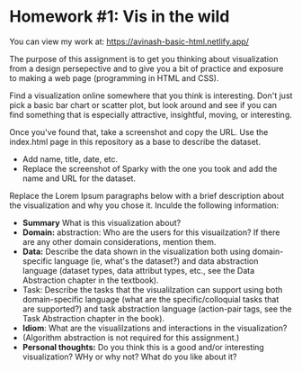 # Homework #1: Vis in the wild
You can view my work at: https://avinash-basic-html.netlify.app/

The purpose of this assignment is to get you thinking about visualization from a design persepective and to give you a bit of practice and exposure to making a web page (programming in HTML and CSS).

Find a visualization online somewhere that you think is interesting. Don't just pick a basic bar chart or scatter plot, but look around and see if you can find something that is especially attractive, insightful, moving, or interesting.

Once you've found that, take a screenshot and copy the URL. Use the index.html page in this repository as a base to describe the dataset.

- Add name, title, date, etc.
- Replace the screenshot of Sparky with the one you took and add the name and URL for the dataset.

Replace the Lorem Ipsum paragraphs below with a brief description about the visualization and why you chose it. Inculde the following information:

- **Summary** What is this visualization about?
- **Domain:** abstraction: Who are the users for this visuailzation? If there are any other domain considerations, mention them.
- **Data:** Describe the data shown in the visualization both using domain-specific language (ie, what's the dataset?) and data abstraction language (dataset types, data attribut types, etc., see the Data Abstraction chapter in the textbook).
- Task: Describe the tasks that the visualilzation can support using both domain-specific language (what are the specific/colloquial tasks that are supported?) and task abstraction language (action-pair tags, see the Task Abstraction chapter in the book).
- **Idiom**: What are the visualilzations and interactions in the visualization? 
- (Algorithm abstraction is not required for this assignment.)
- **Personal thoughts:** Do you think this is a good and/or interesting visualization? WHy or why not? What do you like about it? 
